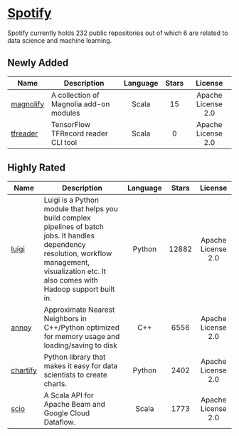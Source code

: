 # [Spotify](https://github.com/Spotify)

Spotify currently holds 232 public repositories out of which 6 are related to data science and machine learning.

 ## Newly Added

| Name | Description | Language | Stars | License |
| ---- | ----------- | :--------: | :-----: | :-------: |
| [magnolify](https://github.com/spotify/magnolify) | A collection of Magnolia add-on modules | Scala | 15 | Apache License 2.0 |
| [tfreader](https://github.com/spotify/tfreader) | TensorFlow TFRecord reader CLI tool | Scala | 0 | Apache License 2.0 |

## Highly Rated

| Name | Description | Language | Stars | License |
| ---- | ----------- | :--------: | :-----: | :-------: |
 | [luigi](https://github.com/spotify/luigi) | Luigi is a Python module that helps you build complex pipelines of batch jobs. It handles dependency resolution, workflow management, visualization etc. It also comes with Hadoop support built in.  | Python | 12882 | Apache License 2.0 |
| [annoy](https://github.com/spotify/annoy) | Approximate Nearest Neighbors in C++/Python optimized for memory usage and loading/saving to disk | C++ | 6556 | Apache License 2.0 |
| [chartify](https://github.com/spotify/chartify) | Python library that makes it easy for data scientists to create charts. | Python | 2402 | Apache License 2.0 |
| [scio](https://github.com/spotify/scio) | A Scala API for Apache Beam and Google Cloud Dataflow. | Scala | 1773 | Apache License 2.0 |

